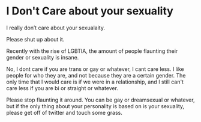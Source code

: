 # I Don't Care about your sexuality

I really don’t care about your sexualaity.

Please shut up about it.

Recently with the rise of LGBTIA, the amount of people flaunting their gender or
sexuality is insane.

No, I dont care if you are trans or gay or whatever, I cant care less. I like
people for who they are, and not because they are a certain gender. The only
time that I would care is if we were in a relationship, and I still can't care
less if you are bi or straight or whatever.

Please stop flaunting it around. You can be gay or dreamsexual or whatever, but
if the only thing about your personality is based on is your sexuality, please
get off of twitter and touch some grass.
